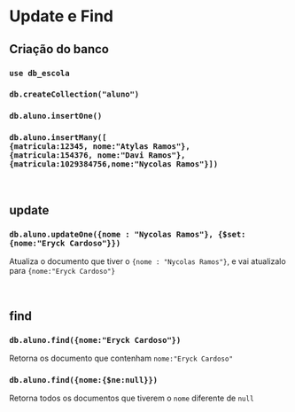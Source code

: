 # Update e Find

## Criação do banco

### `use db_escola`

### `db.createCollection("aluno")`

### `db.aluno.insertOne()`

### `db.aluno.insertMany([`</br>`{matricula:12345, nome:"Atylas Ramos"},`</br>`{matricula:154376, nome:"Davi Ramos"},`</br>`{matricula:1029384756,nome:"Nycolas Ramos"}])`

</br>

## update

### `db.aluno.updateOne({nome : "Nycolas Ramos"}, {$set:{nome:"Eryck Cardoso"}})`

Atualiza o documento que tiver o `{nome : "Nycolas Ramos"}`, e vai atualizalo para `{nome:"Eryck Cardoso"}`

</br>

## find

### `db.aluno.find({nome:"Eryck Cardoso"})`

Retorna os documento que contenham `nome:"Eryck Cardoso"`

### `db.aluno.find({nome:{$ne:null}})`

Retorna todos os documentos que tiverem o `nome` diferente de `null`

